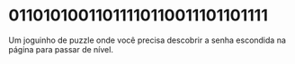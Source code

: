 # 01101010011011110110011101101111

Um joguinho de puzzle onde você precisa descobrir a senha escondida na página para passar de nível.